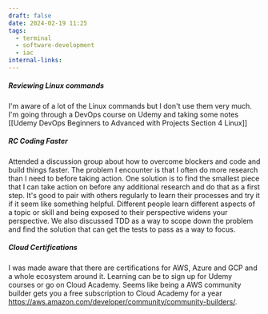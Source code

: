 ```yaml
---
draft: false
date: 2024-02-19 11:25
tags:
  - terminal
  - software-development
  - iac
internal-links:
---
```

##### Reviewing Linux commands
I'm aware of a lot of the Linux commands but I don't use them very much. I'm going through a DevOps course on Udemy and taking some notes [[Udemy DevOps Beginners to Advanced with Projects Section 4 Linux]]
##### RC Coding Faster
Attended a discussion group about how to overcome blockers and code and build things faster. The problem I encounter is that I often do more research than I need to before taking action. One solution is to find the smallest piece that I can take action on before any additional research and do that as a first step. It's good to pair with others regularly to learn their processes and try it if it seem like something helpful. Different people learn different aspects of a topic or skill and being exposed to their perspective widens your perspective. We also discussed TDD as a way to scope down the problem and find the solution that can get the tests to pass as a way to focus.
##### Cloud Certifications
I was made aware that there are certifications for AWS, Azure and GCP and a whole ecosystem around it. Learning can be to sign up for Udemy courses or go on Cloud Academy. Seems like being a AWS community builder gets you a free subscription to Cloud Academy for a year https://aws.amazon.com/developer/community/community-builders/.



